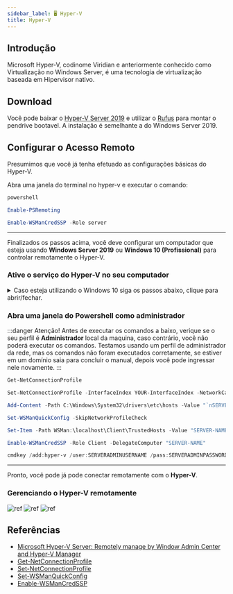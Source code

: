 ```yaml
---
sidebar_label: 🖥 Hyper-V
title: Hyper-V
---
```


## Introdução

Microsoft Hyper-V, codinome Viridian e anteriormente conhecido como Virtualização no Windows Server, é uma tecnologia de virtualização baseada em Hipervisor nativo.

## Download

Você pode baixar o [Hyper-V Server 2019](https://www.microsoft.com/pt-br/evalcenter/evaluate-hyper-v-server-2019) e utilizar o [Rufus](https://rufus.ie/pt_BR/d) para montar o pendrive bootavel. A instalação é semelhante a do Windows Server 2019.

## Configurar o Acesso Remoto

Presumimos que você já tenha efetuado as configurações básicas do Hyper-V.

Abra uma janela do terminal no hyper-v e executar o comando:

```cmd title="Troque o modo do terminal para powershell"
powershell
```

```powershell title="Habilite o acesso remoto"
Enable-PSRemoting
```

```powershell title="Habilite a autenticação CredSSP (CredSSP)"
Enable-WSManCredSSP -Role server
```

---

Finalizados os passos acima, você deve configurar um computador que esteja usando **Windows Server 2019** ou **Windows 10 (Profissional)** para controlar remotamente o Hyper-V.

### Ative o serviço do Hyper-V no seu computador

<details>
  <summary>Caso esteja utilizando o Windows 10 siga os passos abaixo, clique para abrir/fechar.</summary>
  <div>
    <img src="https://imgur.com/ThfA6OU.png" />
    <img src="https://imgur.com/w7QSyBJ.png" />
    <img src="https://imgur.com/neFKO1S.png" />
  </div>
</details>

### Abra uma janela do Powershell como administrador

:::danger Atenção!
Antes de executar os comandos a baixo, verique se o seu perfil é **Administrador** local da maquina, caso contrário, você não poderá executar os comandos. Testamos usando um perfil de administrador da rede, mas os comandos não foram executados corretamente, se estiver em um domínio saia para concluir o manual, depois você pode ingressar nele novamente.
:::

```powershell title="Get-NetConnectionProfile obtém um perfil de conexão associado a um ou mais adaptadores de rede físicos"
Get-NetConnectionProfile
```

```powershell title="Set-NetConnectionProfile altera o perfil de conexão associado a um ou mais adaptadores de rede físicos"
Set-NetConnectionProfile -InterfaceIndex YOUR-InterfaceIndex -NetworkCategory Private
```

```powershell title="Cria um hostname para o Hyper-V"
Add-Content -Path C:\Windows\System32\drivers\etc\hosts -Value "`nSERVERLOCALIP`tSERVER-NAME"
```

```powershell title="Define que não será verificado o perfil de conexão nas conexões remotas"
Set-WSManQuickConfig -SkipNetworkProfileCheck
```

```powershell title="Define o Hyper-V como um host confiável"
Set-Item -Path WSMan:\localhost\Client\TrustedHosts -Value "SERVER-NAME"
```

```powershell title="Delega as credenciais do computador com o Hyper-V"
Enable-WSManCredSSP -Role Client -DelegateComputer "SERVER-NAME"
```

```powershell title="Cria a credencial do Hyper-V"
cmdkey /add:hyper-v /user:SERVERADMINUSERNAME /pass:SERVERADMINPASSWORD
```

---

Pronto, você pode já pode conectar remotamente com o **Hyper-V**.

### Gerenciando o Hyper-V remotamente

![ref](https://imgur.com/s5RtWdk.png)
![ref](https://imgur.com/p49DJ4U.png)
![ref](https://imgur.com/KLCsCOx.png)

## Referências

- [Microsoft Hyper-V Server: Remotely manage by Window Admin Center and Hyper-V Manager](https://www.youtube.com/watch?v=k_O2YOPcHtQ&t=56s)
- [Get-NetConnectionProfile](https://docs.microsoft.com/en-us/powershell/module/netconnection/get-netconnectionprofile?view=windowsserver2022-ps#:~:text=The%20Get%2DNetConnectionProfile%20cmdlet%20gets,profile%20represents%20a%20network%20connection.)
- [Set-NetConnectionProfile](https://docs.microsoft.com/en-us/powershell/module/netconnection/set-netconnectionprofile?view=windowsserver2022-ps)
- [Set-WSManQuickConfig](https://docs.microsoft.com/en-us/powershell/module/microsoft.wsman.management/set-wsmanquickconfig?view=powershell-7.2)
- [Enable-WSManCredSSP](https://docs.microsoft.com/en-us/powershell/module/microsoft.wsman.management/enable-wsmancredssp?view=powershell-7.2)